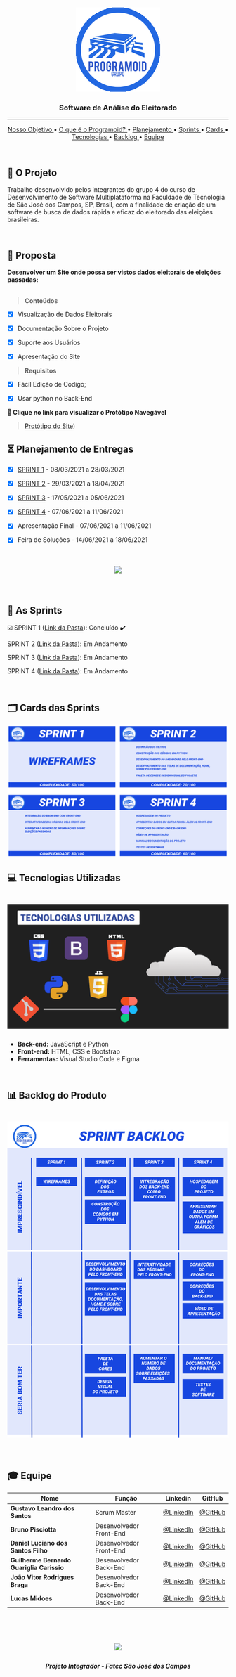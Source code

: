 <br>

<p align="center">
      <img src="assets/logo.png">
      <h3 align="center"> Software de Análise do Eleitorado</h3>
<p align="center">

<hr>

<p align="center">
  <a href ="#Nosso_Objetivo"> Nosso Objetivo </a>  • 
  <a href ="#O_que_é_o_Programoid"> O que é o Programoid? </a>  • 
  <a href ="#hourglass_flowing_sand-planejamento-de-entregas"> Planejamento </a>  • 
  <a href ="#Sprints"> Sprints </a>  • 
  <a href ="#card_index_dividers-cards-das-sprints"> Cards </a>  •
  <a href ="#computer-tecnologias-utilizadas"> Tecnologias </a>  • 
  <a href ="#bar_chart-backlog-do-produto"> Backlog </a>  •
  <a href ="#mortar_board-equipe"> Equipe </a> 
</p>

<br>

## :rocket: O Projeto
Trabalho desenvolvido pelos integrantes do grupo 4 do curso de Desenvolvimento de Software Multiplataforma na Faculdade de Tecnologia de São José dos Campos, SP, Brasil, com a finalidade de criação de um software de busca de dados rápida e eficaz do eleitorado das eleições brasileiras.

<br>

## :dart: Proposta

**Desenvolver um Site onde possa ser vistos dados eleitorais de eleições passadas:**<br><br>

 > **Conteúdos**

 - [x] Visualização de Dados Eleitorais
 - [x] Documentação Sobre o Projeto
 - [x] Suporte aos Usuários
 - [x] Apresentação do Site


 > **Requisitos**

 - [x]  Fácil Edição de Código;
 - [x]  Usar python no Back-End


  
**:link: Clique no link para visualizar o Protótipo Navegável**  
> [Protótipo do Site](https://www.figma.com/file/GegxNnhKxYTVcjczO1CTOK/PROJETO-API-S?node-id=0%3A1))


## :hourglass_flowing_sand: Planejamento de Entregas

- [x] [SPRINT 1](https://github.com/Group-4-Fatec-SJC/Analise-Eleitorado/blob/1-Sprint) - 08/03/2021 a 28/03/2021

- [x] [SPRINT 2](https://github.com/Grupo-1-2020-PI-FATEC-ADS/SOS-EDUCA/tree/master/SPRINT_1) - 29/03/2021 a 18/04/2021

- [x] [SPRINT 3](https://github.com/Grupo-1-2020-PI-FATEC-ADS/SOS-EDUCA/tree/master/SPRINT_2) - 17/05/2021 a 05/06/2021

- [x] [SPRINT 4](https://github.com/Grupo-1-2020-PI-FATEC-ADS/SOS-EDUCA/tree/master/SPRINT_3) - 07/06/2021 a 11/06/2021

- [x] Apresentação Final - 07/06/2021 a 11/06/2021

- [x] Feira de Soluções - 14/06/2021 a 18/06/2021


<h1 align="center"> <img src = "/Imagens Geral/datas_3.png"/></h1>

<br>

## :calendar: As Sprints

☑️ SPRINT 1 ([Link da Pasta](https://github.com/Grupo-1-2020-PI-FATEC-ADS/SOS-EDUCA/tree/master/SPRINT_0)): Concluído :heavy_check_mark:

SPRINT 2 ([Link da Pasta](https://github.com/Grupo-1-2020-PI-FATEC-ADS/SOS-EDUCA/tree/master/SPRINT_1)): Em Andamento 

SPRINT 3 ([Link da Pasta](https://github.com/Grupo-1-2020-PI-FATEC-ADS/SOS-EDUCA/tree/master/SPRINT_2)): Em Andamento 

SPRINT 4 ([Link da Pasta](https://github.com/Grupo-1-2020-PI-FATEC-ADS/SOS-EDUCA/tree/master/SPRINT_3)): Em Andamento 

<br>

## :card_index_dividers: Cards das Sprints
<img src="/assets/CARD_SPRINT.PNG" >

<br>

## :computer: Tecnologias Utilizadas

<h1 align="center"> <img src = "assets/Tecnologias%20Utilizadas.png"/></h1>

* **Back-end:** JavaScript e Python
* **Front-end:** HTML, CSS e Bootstrap
* **Ferramentas:** Visual Studio Code e Figma

<br>

## :bar_chart: Backlog do Produto

<h1 align="center"> <img src = "assets/BACKLOG DO PRODUTO.png" /></h1>

<br>

## :mortar_board: Equipe 

|Nome|Função|Linkedin|GitHub|
| -------- |-------- |-------- |-------- |
|**Gustavo Leandro dos Santos**|Scrum Master|[@LinkedIn](https://www.linkedin.com/in/gustavo-santos-a0657219b/)|[@GitHub](https://github.com/gustavols)|
|**Bruno Pisciotta**|Desenvolvedor Front-End| [@LinkedIn](https://www.linkedin.com/in/bruno-pisciotta-577216198)|[@GitHub](https://github.com/bruno-pisciotta281)|
|**Daniel Luciano dos Santos Filho**|Desenvolvedor  Front-End| [@LinkedIn](https://github.com/gustavols)|[@GitHub](https://github.com/daniellsfilho)|
|**Guilherme Bernardo Guariglia Carissio**|Desenvolvedor Back-End|[@LinkedIn](https://www.linkedin.com/in/guilherme-carissio-7275a4207)|[@GitHub](https://github.com/GuilhermeCarissio777)|
|**João Vitor Rodrigues Braga**|Desenvolvedor Back-End|[@LinkedIn](https://www.linkedin.com/in/ㅤlucas-midões-r-a5333110b)|[@GitHub](https://github.com/jvrb)||
|**Lucas Midoes**|Desenvolvedor Back-End|[@LinkedIn](https://www.linkedin.com/in/jefferson-silva-94b94218)|[@GitHub](https://github.com/LykeMidrod)|
   

<br>

 <h1 align="center"> <img src = "https://fatecsjc-prd.azurewebsites.net/images/logo/fatecsjc_400x192.png" height="90" /></h1>
 
 <h5 align="center"> Projeto Integrador - Fatec São José dos Campos </h5>
